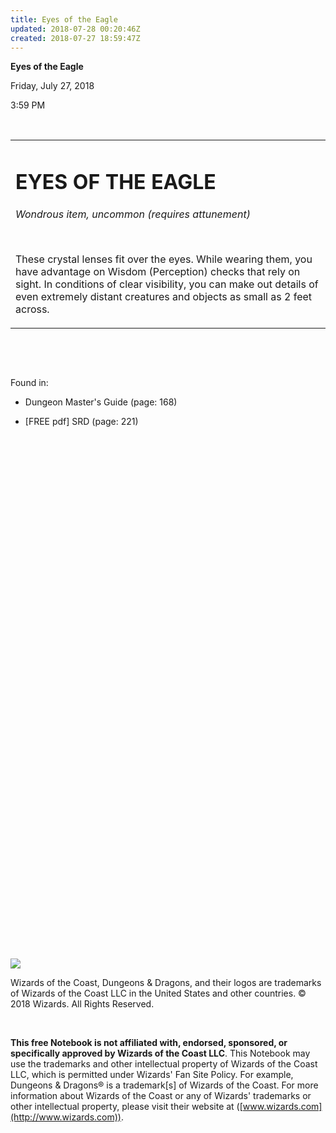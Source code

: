 ```yaml
---
title: Eyes of the Eagle
updated: 2018-07-28 00:20:46Z
created: 2018-07-27 18:59:47Z
---
```


**Eyes of the Eagle**

Friday, July 27, 2018

3:59 PM

 

<table><tbody><tr class="odd"><td><h1 id="eyes-of-the-eagle"><strong>EYES OF THE EAGLE</strong></h1><p><em>Wondrous item, uncommon (requires attunement)</em></p><p> </p><p>These crystal lenses fit over the eyes. While wearing them, you have advantage on Wisdom (Perception) checks that rely on sight. In conditions of clear visibility, you can make out details of even extremely distant creatures and objects as small as 2 feet across.</p></td></tr></tbody></table>

 

 

Found in:

-   Dungeon Master's Guide (page: 168)

-   \[FREE pdf\] SRD (page: 221)

 

 

 

 

 

 

 

 

 

 

 

 

 

 

 

 

 

 

 

 

 

 

 

 

 

 

 

![](tmp\media\image1.png)

Wizards of the Coast, Dungeons & Dragons, and their logos are trademarks of Wizards of the Coast LLC in the United States and other countries. © 2018 Wizards. All Rights Reserved.

 

**This free Notebook is not affiliated with, endorsed, sponsored, or specifically approved by Wizards of the Coast LLC**. This Notebook may use the trademarks and other intellectual property of Wizards of the Coast LLC, which is permitted under Wizards' Fan Site Policy. For example, Dungeons & Dragons® is a trademark\[s\] of Wizards of the Coast. For more information about Wizards of the Coast or any of Wizards' trademarks or other intellectual property, please visit their website at ([www.wizards.com](http://www.wizards.com)).
